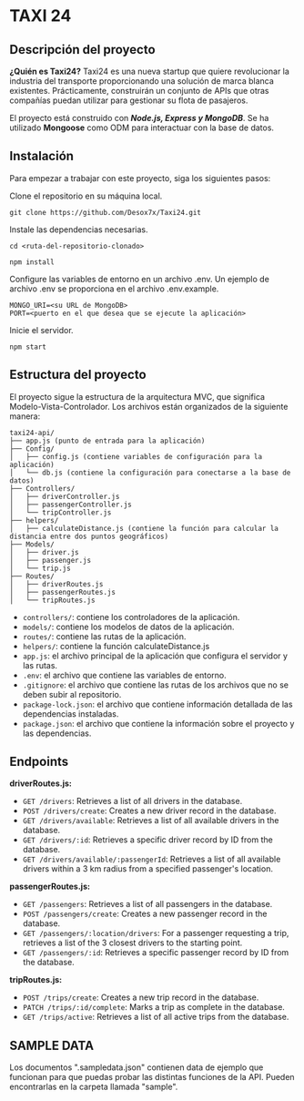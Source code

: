# TAXI 24

## Descripción del proyecto

**¿Quién es Taxi24?**
Taxi24 es una nueva startup que quiere revolucionar la industria del transporte proporcionando una solución de marca blanca existentes. Prácticamente, construirán un conjunto de APIs que otras compañías puedan utilizar para gestionar su flota de pasajeros.

El proyecto está construido con **_Node.js, Express y MongoDB_**. Se ha utilizado **Mongoose** como ODM para interactuar con la base de datos.

## Instalación

Para empezar a trabajar con este proyecto, siga los siguientes pasos:

Clone el repositorio en su máquina local.

    git clone https://github.com/Desox7x/Taxi24.git

Instale las dependencias necesarias.

    cd <ruta-del-repositorio-clonado>

    npm install

Configure las variables de entorno en un archivo .env. Un ejemplo de archivo .env se proporciona en el archivo .env.example.

    MONGO_URI=<su URL de MongoDB>
    PORT=<puerto en el que desea que se ejecute la aplicación>


Inicie el servidor.

    npm start

## Estructura del proyecto

El proyecto sigue la estructura de la arquitectura MVC, que significa Modelo-Vista-Controlador. Los archivos están organizados de la siguiente manera:

    taxi24-api/
    ├── app.js (punto de entrada para la aplicación)
    ├── Config/
    │   ├── config.js (contiene variables de configuración para la aplicación)
    │   └── db.js (contiene la configuración para conectarse a la base de datos)
    ├── Controllers/
    │   ├── driverController.js
    │   ├── passengerController.js
    │   └── tripController.js
    ├── helpers/
    │   ├── calculateDistance.js (contiene la función para calcular la distancia entre dos puntos geográficos)
    ├── Models/
    │   ├── driver.js
    │   ├── passenger.js
    │   └── trip.js
    ├── Routes/
    │   ├── driverRoutes.js
    │   ├── passengerRoutes.js
    │   └── tripRoutes.js

- `controllers/`: contiene los controladores de la aplicación.
- `models/`: contiene los modelos de datos de la aplicación.
- `routes/`: contiene las rutas de la aplicación.
- `helpers/`: contiene la función calculateDistance.js
- `app.js`: el archivo principal de la aplicación que configura el servidor y las rutas.
- `.env`: el archivo que contiene las variables de entorno.
- `.gitignore`: el archivo que contiene las rutas de los archivos que no se deben subir al repositorio.
- `package-lock.json`: el archivo que contiene información detallada de las dependencias instaladas.
- `package.json`: el archivo que contiene la información sobre el proyecto y las dependencias.

## Endpoints

**driverRoutes.js:**

- `GET /drivers`: Retrieves a list of all drivers in the database.
- `POST /drivers/create`: Creates a new driver record in the database.
- `GET /drivers/available`: Retrieves a list of all available drivers in the database.
- `GET /drivers/:id`: Retrieves a specific driver record by ID from the database.
- `GET /drivers/available/:passengerId`: Retrieves a list of all available drivers within a 3 km radius from a specified passenger's location.

**passengerRoutes.js:**

- `GET /passengers`: Retrieves a list of all passengers in the database.
- `POST /passengers/create`: Creates a new passenger record in the database.
- `GET /passengers/:location/drivers`: For a passenger requesting a trip, retrieves a list of the 3 closest drivers to the starting point.
- `GET /passengers/:id`: Retrieves a specific passenger record by ID from the database.

**tripRoutes.js:**

- `POST /trips/create`: Creates a new trip record in the database.
- `PATCH /trips/:id/complete`: Marks a trip as complete in the database.
- `GET /trips/active`: Retrieves a list of all active trips from the database.

## SAMPLE DATA

Los documentos ".sampledata.json" contienen data de ejemplo que funcionan para que puedas probar las distintas funciones de la API. Pueden encontrarlas en la carpeta llamada "sample".
